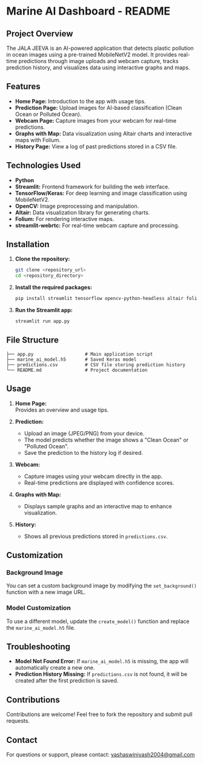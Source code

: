 # Marine AI Dashboard - README

## Project Overview  
The JALA JEEVA is an AI-powered application that detects plastic pollution in ocean images using a pre-trained MobileNetV2 model. It provides real-time predictions through image uploads and webcam capture, tracks prediction history, and visualizes data using interactive graphs and maps.

## Features  
- **Home Page:** Introduction to the app with usage tips.  
- **Prediction Page:** Upload images for AI-based classification (Clean Ocean or Polluted Ocean).  
- **Webcam Page:** Capture images from your webcam for real-time predictions.  
- **Graphs with Map:** Data visualization using Altair charts and interactive maps with Folium.  
- **History Page:** View a log of past predictions stored in a CSV file.  

## Technologies Used  
- **Python**  
- **Streamlit:** Frontend framework for building the web interface.  
- **TensorFlow/Keras:** For deep learning and image classification using MobileNetV2.  
- **OpenCV:** Image preprocessing and manipulation.  
- **Altair:** Data visualization library for generating charts.  
- **Folium:** For rendering interactive maps.  
- **streamlit-webrtc:** For real-time webcam capture and processing.

## Installation  

1. **Clone the repository:**  
   ```bash  
   git clone <repository_url>  
   cd <repository_directory>  
   ```  

2. **Install the required packages:**  
   ```bash  
   pip install streamlit tensorflow opencv-python-headless altair folium streamlit-folium streamlit-webrtc  
   ```  

3. **Run the Streamlit app:**  
   ```bash  
   streamlit run app.py  
   ```  

## File Structure  
```
├── app.py                   # Main application script  
├── marine_ai_model.h5       # Saved Keras model  
├── predictions.csv          # CSV file storing prediction history  
└── README.md                # Project documentation  
```  

## Usage  

1. **Home Page:**  
   Provides an overview and usage tips.

2. **Prediction:**  
   - Upload an image (JPEG/PNG) from your device.  
   - The model predicts whether the image shows a "Clean Ocean" or "Polluted Ocean".  
   - Save the prediction to the history log if desired.

3. **Webcam:**  
   - Capture images using your webcam directly in the app.  
   - Real-time predictions are displayed with confidence scores.

4. **Graphs with Map:**  
   - Displays sample graphs and an interactive map to enhance visualization.  

5. **History:**
   - Shows all previous predictions stored in `predictions.csv`.  

## Customization  

### Background Image  
You can set a custom background image by modifying the `set_background()` function with a new image URL.  

### Model Customization  
To use a different model, update the `create_model()` function and replace the `marine_ai_model.h5` file.

## Troubleshooting  

- **Model Not Found Error:** If `marine_ai_model.h5` is missing, the app will automatically create a new one.  
- **Prediction History Missing:** If `predictions.csv` is not found, it will be created after the first prediction is saved.  

## Contributions  
Contributions are welcome! Feel free to fork the repository and submit pull requests.  

## Contact  
For questions or support, please contact: yashaswiniyash2004@gmail.com
